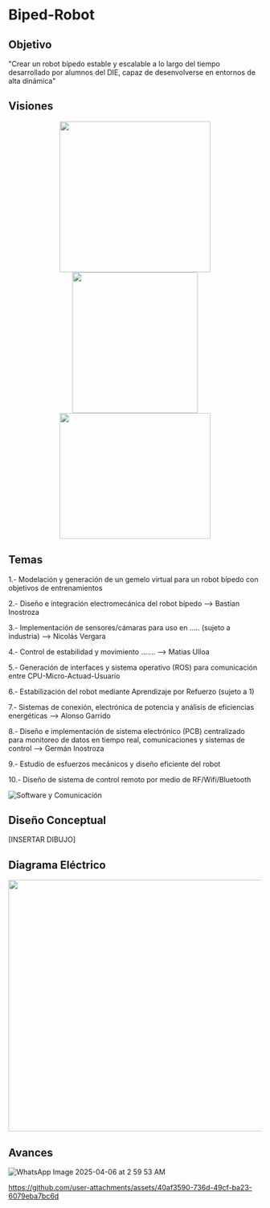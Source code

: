 # Biped-Robot
## Objetivo
"Crear un robot bípedo estable y escalable a lo largo del tiempo desarrollado por alumnos del DIE, capaz de desenvolverse en entornos de alta dinámica"

## Visiones
<p align="center">
  <img src="https://github.com/user-attachments/assets/a027199c-404f-4b3b-92d3-a6849c4f1104" width="300" height="300"/>
  <img src="https://github.com/user-attachments/assets/e6750069-0a85-4fd5-9256-6ceb4cf5fc8f" width="250" height="280"/>
  <img src="https://github.com/user-attachments/assets/7e9c38a3-365e-46b8-b8cd-3efd348a5929" width="300" height="250"/>
</p>

## Temas
1.- Modelación y generación de un gemelo virtual para un robot bípedo con objetivos de entrenamientos

2.- Diseño e integración electromecánica del robot bípedo --> Bastian Inostroza

3.- Implementación de sensores/cámaras para uso en ..... (sujeto a industria) --> Nicolás Vergara

4.- Control de estabilidad y movimiento ....... --> Matias Ulloa

5.- Generación de interfaces y sistema operativo (ROS) para comunicación entre CPU-Micro-Actuad-Usuario

6.- Estabilización del robot mediante Aprendizaje por Refuerzo (sujeto a 1)

7.- Sistemas de conexión, electrónica de potencia y análisis de eficiencias energéticas --> Alonso Garrido

8.- Diseño e implementación de sistema electrónico (PCB) centralizado para monitoreo de datos en tiempo real, comunicaciones y sistemas de control  --> Germán Inostroza

9.- Estudio de esfuerzos mecánicos y diseño eficiente del robot

10.- Diseño de sistema de control remoto por medio de RF/Wifi/Bluetooth 


   ![Software y Comunicación](https://github.com/user-attachments/assets/26a63348-8edc-45db-a534-23719b4401ff)

## Diseño Conceptual
[INSERTAR DIBUJO]

## Diagrama Eléctrico
<img src="https://github.com/user-attachments/assets/47a211d8-2c7c-4dad-bea7-29cc96dd2564" width="900" height="500"/>

## Avances
![WhatsApp Image 2025-04-06 at 2 59 53 AM](https://github.com/user-attachments/assets/e494b423-b27f-48e9-b050-72f6bc5f2338)

https://github.com/user-attachments/assets/40af3590-736d-49cf-ba23-6079eba7bc6d





